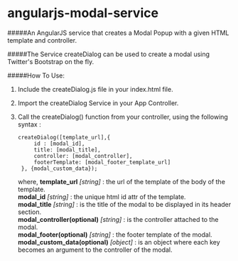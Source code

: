 angularjs-modal-service
=======================

#####An AngularJS service that creates a Modal Popup with a given HTML template and controller.

#####The Service createDialog can be used to create a modal using Twitter's Bootstrap on the fly.

#####How To Use:

1. Include the createDialog.js file in your index.html file.
2. Import the createDialog Service in your App Controller.
3. Call the createDialog() function from your controller, using the following syntax : 
	
	<pre><code>createDialog([template_url],{
		id : [modal_id],
		title: [modal_title],
		controller: [modal_controller],
		footerTemplate: [modal_footer_template_url]
	}, {modal_custom_data});</code></pre>

	where, 
		**template_url** *[string]* : the url of the template of the body of the template.   
		**modal_id** *[string]* : the unique html id attr of the template.   
		**modal_title** *[string]* : is the title of the modal to be displayed in its header section.   
		**modal_controller(optional)** *[string]* : is the controller attached to the modal.    
		**modal_footer(optional)** *[string]* : the footer template of the modal.    
		**modal_custom_data(optional)** *[object]* : is an object where each key becomes an argument to the controller of the modal.   
